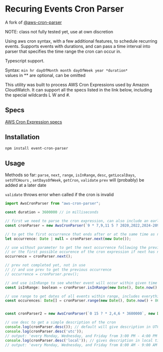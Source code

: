 # Recuring Events Cron Parser

A fork of [@aws-cron-parser](https://github.com/beemhq/aws-cron-parser.git)

NOTE: class not fully tested yet, use at own discretion

Using aws cron syntax, with a few additional features, to schedule recurring events. 
Supports events with durations, and can pass a time interval into parser that specifies the time range the cron can occur in.

Typescript support.

Syntax: `min hr dayOfMonth month dayOfWeek year *duration* `  
values in ** are optional, can be omitted

This utility was built to process AWS Cron Expressions used by Amazon CloudWatch. It can support all the specs listed in the link below, including the special wildcards L W and #.

## Specs

[AWS Cron Expression specs](https://docs.aws.amazon.com/AmazonCloudWatch/latest/events/ScheduledEvents.html#CronExpressions)

## Installation

```sh
npm install event-cron-parser
```

## Usage

Methods so far: `parse`, `next`, `range`, `isInRange`, `desc`, `getLocalDays`, `setUTCHours` , `setDaysOfWeek`, `getCron`, `validate`
`prev` will (probably) be added at a later date

`validate` throws error when called if the cron is invalid
```js
import AwsCronParser from "aws-cron-parser";

const duration = 3600000 // in milliseconds

// first we need to parse the cron expression, can also include an earliest possible date and a latest possible date
const cronParser = new AwsCronParser(`9 * 7,9,11 5 ? 2020,2022,2024-2099 ${duration}`, new Date(), new Date(Date.now() + 5 * 86400000)) // default tz is 'local', can use setTimezone to change, or pass into constructor, only timezones currently supported are local and utc (default)

// to get the first occurrence that ends after or at the same time as now
let occurrence: Date | null = cronParser.next(new Date());

// use without parameter to get the next occurrence following the previous one, 
// or the first possible occurence of the cron expression if next has not been called yet
occurrence = cronParser.next();

// prev not completed yet, not in use
// // and use prev to get the previous occurrence
// occurrence = cronParser.prev();

// and use isInRange to see whether event will occur within given time frame, can pass in either number or date for start and end
const isInRange: boolean = cronParser.isInRange(new Date(), Date.now() + 86400000);

// use range to get dates of all events within range, includes everything that ends after start, and starts before end
const occurences: Date[] = cronParser.range(new Date(), Date.now() + 86400000);


const cronParser2 = new AwsCronParser(`0 15 ? * 2,4,6 * 3600000`, new Date(), new Date(Date.now() + 5 * 86400000))

// use desc to get a simple description of the cron
console.log(cronParser.desc()); // default will give description in UTC
console.log(cronParser.desc('utc'));
// output: 'every Monday, Wednesday, and Friday from 3:00 PM - 4:00 PM'
console.log(cronParser.desc('local')); // gives description in local time, day of week depends on first hour and minute given if multiple values are given for hours and minutes in cron
// output: 'every Monday, Wednesday, and Friday from 8:00 AM - 9:00 AM'

```